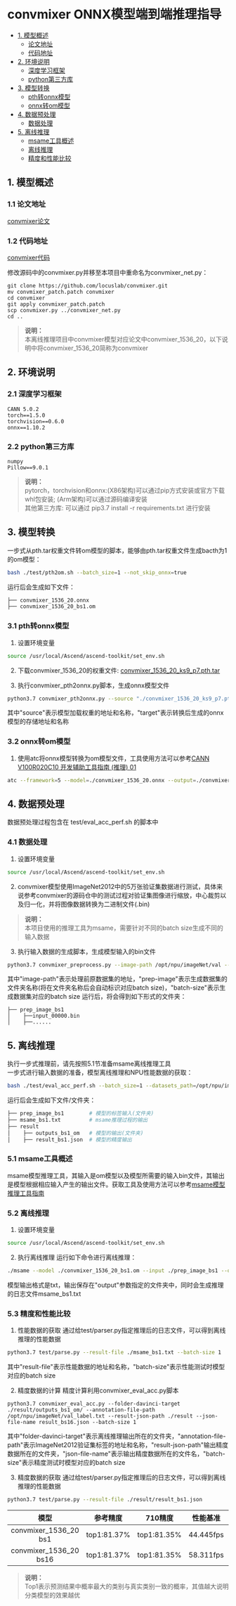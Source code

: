 # convmixer ONNX模型端到端推理指导
- [1. 模型概述](#1)
    - [论文地址](#11)
    - [代码地址](#12)
- [2. 环境说明](#2)
    - [深度学习框架](#21)
    - [python第三方库](#22)
- [3. 模型转换](#3)
    - [pth转onnx模型](#31)
    - [onnx转om模型](#32)
- [4. 数据预处理](#4)
    - [数据处理](#41)
- [5. 离线推理](#5)
    - [msame工具概述](#51)
    - [离线推理](#52)
    - [精度和性能比较](#53)

## <a name="1">1. 模型概述</a>
### <a name="11">1.1 论文地址</a>
[convmixer论文](https://openreview.net/forum?id=TVHS5Y4dNvM)
### <a name="12">1.2 代码地址</a>
[convmixer代码](https://github.com/locuslab/convmixer)

修改源码中的convmixer.py并移至本项目中重命名为convmixer_net.py：
```
git clone https://github.com/locuslab/convmixer.git
mv convmixer_patch.patch convmixer
cd convmixer
git apply convmixer_patch.patch
scp convmixer.py ../convmixer_net.py
cd ..
```
> **说明：**   
> 本离线推理项目中convmixer模型对应论文中convmixer_1536_20，以下说明中将convmixer_1536_20简称为convmixer

## <a name="2">2. 环境说明</a>
### <a name="21">2.1 深度学习框架</a>
```
CANN 5.0.2
torch==1.5.0
torchvision==0.6.0
onnx==1.10.2
```

### <a name="22">2.2 python第三方库</a>
```
numpy
Pillow==9.0.1
```
> **说明：**  
> pytorch，torchvision和onnx:(X86架构)可以通过pip方式安装或官方下载whl包安装; (Arm架构)可以通过源码编译安装   
> 其他第三方库: 可以通过 pip3.7 install -r requirements.txt 进行安装

## <a name="3">3. 模型转换</a>
一步式从pth.tar权重文件转om模型的脚本，能够由pth.tar权重文件生成bacth为1的om模型：
```bash
bash ./test/pth2om.sh --batch_size=1 --not_skip_onnx=true
```
运行后会生成如下文件：
```bash
├── convmixer_1536_20.onnx
├── convmixer_1536_20_bs1.om
```

### <a name="31">3.1 pth转onnx模型</a>
1. 设置环境变量
```bash
source /usr/local/Ascend/ascend-toolkit/set_env.sh
```

2. 下载convmixer_1536_20的权重文件: 
[convmixer_1536_20_ks9_p7.pth.tar](https://github.com/tmp-iclr/convmixer/releases/download/v1.0/convmixer_1536_20_ks9_p7.pth.tar)

3. 执行convmixer_pth2onnx.py脚本，生成onnx模型文件 
```bash
python3.7 convmixer_pth2onnx.py --source "./convmixer_1536_20_ks9_p7.pth.tar" --target "./convmixer_1536_20.onnx"
```
其中"source"表示模型加载权重的地址和名称，"target"表示转换后生成的onnx模型的存储地址和名称  

### <a name="32">3.2 onnx转om模型</a>
1. 使用atc将onnx模型转换为om模型文件，工具使用方法可以参考[CANN V100R020C10 开发辅助工具指南 (推理) 01](https://www.hiascend.com/document/detail/zh/CANNCommunityEdition/51RC2alpha002/infacldevg/atctool)

```bash
atc --framework=5 --model=./convmixer_1536_20.onnx --output=./convmixer_1536_20_bs1 --input_format=NCHW --input_shape="image:1,3,224,224" --log=error --soc_version=Ascend710
```

## <a name="4">4. 数据预处理</a>
数据预处理过程包含在 test/eval_acc_perf.sh 的脚本中
### <a name="41">4.1 数据处理</a>
1. 设置环境变量
```bash
source /usr/local/Ascend/ascend-toolkit/set_env.sh
```

2. convmixer模型使用ImageNet2012中的5万张验证集数据进行测试，具体来说参考convmixer的源码仓中的测试过程对验证集图像进行缩放，中心裁剪以及归一化，并将图像数据转换为二进制文件(.bin)
> **说明：**  
> 本项目使用的推理工具为msame，需要针对不同的batch size生成不同的输入数据  

3. 执行输入数据的生成脚本，生成模型输入的bin文件
```bash
python3.7 convmixer_preprocess.py --image-path /opt/npu/imageNet/val --prep-image ./prep_image_bs1 --batch-size 1
```
其中"image-path"表示处理前原数据集的地址，"prep-image"表示生成数据集的文件夹名称(将在文件夹名称后会自动标识对应batch size)，"batch-size"表示生成数据集对应的batch size
运行后，将会得到如下形式的文件夹：
```
├── prep_image_bs1
│    ├──input_00000.bin
│    ├──......     	 
```

## <a name="5">5. 离线推理</a>
执行一步式推理前，请先按照5.1节准备msame离线推理工具  
一步式进行输入数据的准备，模型离线推理和NPU性能数据的获取：
```bash
bash ./test/eval_acc_perf.sh --batch_size=1 --datasets_path=/opt/npu/imageNet
```
运行后会生成如下文件/文件夹：
```bash
├── prep_image_bs1        # 模型的标签输入(文件夹)
├── msame_bs1.txt         # msame推理过程的输出
├── result            
│    ├── outputs_bs1_om   # 模型的输出(文件夹)
│    ├── result_bs1.json  # 模型的精度输出
```

### <a name="51">5.1 msame工具概述</a>
msame模型推理工具，其输入是om模型以及模型所需要的输入bin文件，其输出是模型根据相应输入产生的输出文件。获取工具及使用方法可以参考[msame模型推理工具指南](https://gitee.com/ascend/tools/tree/master/msame)
### <a name="52">5.2 离线推理</a>
1. 设置环境变量
```bash
source /usr/local/Ascend/ascend-toolkit/set_env.sh
```

2. 执行离线推理
运行如下命令进行离线推理：
```bash
./msame --model ./convmixer_1536_20_bs1.om --input ./prep_image_bs1 --output ./result/outputs_bs1_om -outfmt TXT > ./msame_bs1.txt
```
模型输出格式是txt，输出保存在"output"参数指定的文件夹中，同时会生成推理的日志文件msame_bs1.txt

### <a name="53">5.3 精度和性能比较</a>
1. 性能数据的获取
通过给test/parser.py指定推理后的日志文件，可以得到离线推理的性能数据
```bash
python3.7 test/parse.py --result-file ./msame_bs1.txt --batch-size 1
```
其中"result-file"表示性能数据的地址和名称，"batch-size"表示性能测试时模型对应的batch size

2. 精度数据的计算
精度计算利用convmixer_eval_acc.py脚本
```
python3.7 convmixer_eval_acc.py --folder-davinci-target ./result/outputs_bs1_om/ --annotation-file-path /opt/npu/imageNet/val_label.txt --result-json-path ./result --json-file-name result_bs16.json --batch-size 1
```
其中"folder-davinci-target"表示离线推理输出所在的文件夹，"annotation-file-path"表示ImageNet2012验证集标签的地址和名称，"result-json-path"输出精度数据所在的文件夹，"json-file-name"表示输出精度数据所在的文件名，"batch-size"表示精度测试时模型对应的batch size

3. 精度数据的获取
通过给test/parser.py指定推理后的日志文件，可以得到离线推理的性能数据
```bash
python3.7 test/parse.py --result-file ./result/result_bs1.json
```
| 模型      | 参考精度  | 710精度  | 性能基准    | 710性能    |
| :------: | :------: | :------: | :------:  | :------:  | 
| convmixer_1536_20 bs1  | top1:81.37%  | top1:81.35%  | 44.445fps | 263.158fps | 
| convmixer_1536_20 bs16 | top1:81.37%  | top1:81.35%  |58.311fps | 154.310fps | 

> **说明：**  
> Top1表示预测结果中概率最大的类别与真实类别一致的概率，其值越大说明分类模型的效果越优 